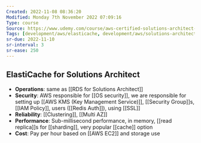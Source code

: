 ```yaml
---
Created: 2022-11-08 08:36:20
Modified: Monday 7th November 2022 07:09:16
Type: course
Source: https://www.udemy.com/course/aws-certified-solutions-architect-associate-saa-c01/?xref=E0Aed11STH4LPUQvCz0GJFABTmM=
Tags: [development/aws/elasticache, development/aws/solutions-architect, database, review]
sr-due: 2022-11-10
sr-interval: 3
sr-ease: 250
---
```


## ElastiCache for Solutions Architect

- **Operations**: same as [[RDS for Solutions Architect]]
- **Security**: AWS responsible for [[OS security]], we are responsible for setting up [[AWS KMS (Key Management Service)]], [[Security Group]]s, [[IAM Policy]], users ([[Redis Auth]]), using [[SSL]]
- **Reliability**: [[Clustering]], [[Multi AZ]]
- **Performance**: Sub-millisecond performance, in memory, [[read replica]]s for [[sharding]], very popular [[cache]] option
- **Cost**: Pay per hour based on [[AWS EC2]] and storage use